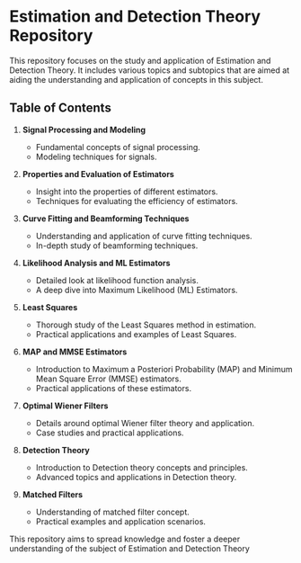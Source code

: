 # Estimation and Detection Theory Repository

This repository focuses on the study and application of Estimation and Detection Theory. It includes various topics and subtopics that are aimed at aiding the understanding and application of concepts in this subject.

## Table of Contents

1. **Signal Processing and Modeling**
    - Fundamental concepts of signal processing.
    - Modeling techniques for signals.

2. **Properties and Evaluation of Estimators**
    - Insight into the properties of different estimators.
    - Techniques for evaluating the efficiency of estimators.

3. **Curve Fitting and Beamforming Techniques**
    - Understanding and application of curve fitting techniques.
    - In-depth study of beamforming techniques.

4. **Likelihood Analysis and ML Estimators**
    - Detailed look at likelihood function analysis.
    - A deep dive into Maximum Likelihood (ML) Estimators.

5. **Least Squares**
    - Thorough study of the Least Squares method in estimation.
    - Practical applications and examples of Least Squares.

6. **MAP and MMSE Estimators**
    - Introduction to Maximum a Posteriori Probability (MAP) and Minimum Mean Square Error (MMSE) estimators.
    - Practical applications of these estimators.

7. **Optimal Wiener Filters**
    - Details around optimal Wiener filter theory and application.
    - Case studies and practical applications.

8. **Detection Theory**
    - Introduction to Detection theory concepts and principles.
    - Advanced topics and applications in Detection theory.

9. **Matched Filters**
    - Understanding of matched filter concept.
    - Practical examples and application scenarios.

This repository aims to spread knowledge and foster a deeper understanding of the subject of Estimation and Detection Theory
